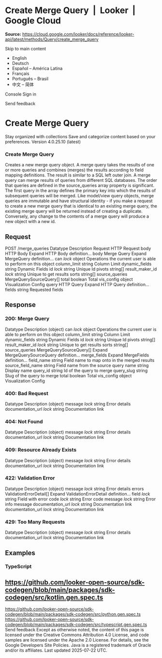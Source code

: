 # Create Merge Query  |  Looker  |  Google Cloud

**Source:** https://cloud.google.com/looker/docs/reference/looker-api/latest/methods/Query/create_merge_query

Skip to main content 


  * English
  * Deutsch
  * Español – América Latina
  * Français
  * Português – Brasil
  * 中文 – 简体

Console  Sign in


Send feedback 
#  Create Merge Query
Stay organized with collections  Save and categorize content based on your preferences. 
Version 4.0.25.10 (latest) 
### Create Merge Query
Creates a new merge query object.
A merge query takes the results of one or more queries and combines (merges) the results according to field mapping definitions. The result is similar to a SQL left outer join.
A merge query can merge results of queries from different SQL databases.
The order that queries are defined in the source_queries array property is significant. The first query in the array defines the primary key into which the results of subsequent queries will be merged.
Like model/view query objects, merge queries are immutable and have structural identity - if you make a request to create a new merge query that is identical to an existing merge query, the existing merge query will be returned instead of creating a duplicate. Conversely, any change to the contents of a merge query will produce a new object with a new id.
## Request
POST /merge_queries 
Datatype
Description
Request
HTTP Request 
body
HTTP Body 
Expand HTTP Body definition... 
body
Merge Query
Expand MergeQuery definition... 
can
_lock_
object 
Operations the current user is able to perform on this object
column_limit
string 
Column Limit
dynamic_fields
string 
Dynamic Fields
id
_lock_
string 
Unique Id
pivots
string[] 
result_maker_id
_lock_
string 
Unique to get results
sorts
string[] 
source_queries
MergeQuerySourceQuery[] 
total
boolean 
Total
vis_config
object 
Visualization Config
query
HTTP Query 
Expand HTTP Query definition... 
fields
string 
Requested fields
## Response
### 200: Merge Query
Datatype
Description
(object)
can
_lock_
object 
Operations the current user is able to perform on this object
column_limit
string 
Column Limit
dynamic_fields
string 
Dynamic Fields
id
_lock_
string 
Unique Id
pivots
string[] 
result_maker_id
_lock_
string 
Unique to get results
sorts
string[] 
source_queries
MergeQuerySourceQuery[] 
Expand MergeQuerySourceQuery definition... 
merge_fields
Expand MergeFields definition... 
field_name
string 
Field name to map onto in the merged results
source_field_name
string 
Field name from the source query
name
string 
Display name
query_id
string 
Id of the query to merge
query_slug
string 
Slug of the query to merge
total
boolean 
Total
vis_config
object 
Visualization Config
### 400: Bad Request
Datatype
Description
(object)
message
_lock_
string 
Error details
documentation_url
_lock_
string 
Documentation link
### 404: Not Found
Datatype
Description
(object)
message
_lock_
string 
Error details
documentation_url
_lock_
string 
Documentation link
### 409: Resource Already Exists
Datatype
Description
(object)
message
_lock_
string 
Error details
documentation_url
_lock_
string 
Documentation link
### 422: Validation Error
Datatype
Description
(object)
message
_lock_
string 
Error details
errors
ValidationErrorDetail[] 
Expand ValidationErrorDetail definition... 
field
_lock_
string 
Field with error
code
_lock_
string 
Error code
message
_lock_
string 
Error info message
documentation_url
_lock_
string 
Documentation link
documentation_url
_lock_
string 
Documentation link
### 429: Too Many Requests
Datatype
Description
(object)
message
_lock_
string 
Error details
documentation_url
_lock_
string 
Documentation link
## Examples
### TypeScript
https://github.com/looker-open-source/sdk-codegen/blob/main/packages/sdk-codegen/src/kotlin.gen.spec.ts   
---  
https://github.com/looker-open-source/sdk-codegen/blob/main/packages/sdk-codegen/src/python.gen.spec.ts   
https://github.com/looker-open-source/sdk-codegen/blob/main/packages/sdk-codegen/src/typescript.gen.spec.ts   
Send feedback 
Except as otherwise noted, the content of this page is licensed under the Creative Commons Attribution 4.0 License, and code samples are licensed under the Apache 2.0 License. For details, see the Google Developers Site Policies. Java is a registered trademark of Oracle and/or its affiliates.
Last updated 2025-07-22 UTC.


